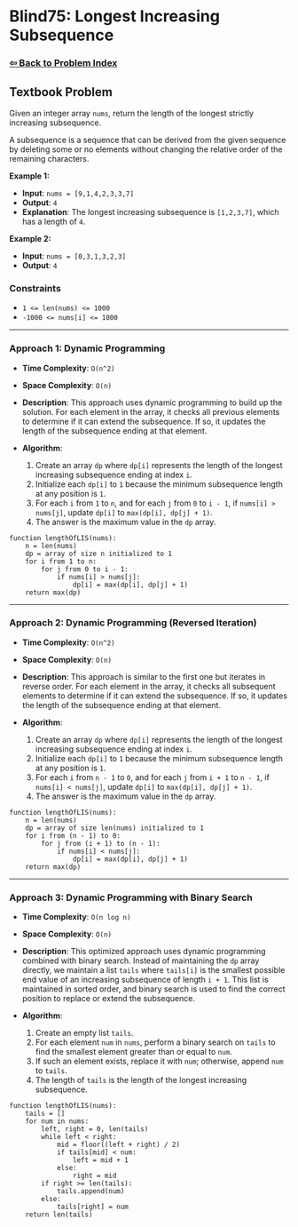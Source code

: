 # Blind75: Longest Increasing Subsequence

### [⇦ Back to Problem Index](../../index.md)

## Textbook Problem

Given an integer array `nums`, return the length of the longest strictly increasing subsequence.

A subsequence is a sequence that can be derived from the given sequence by deleting some or no elements without changing the relative order of the remaining characters.

**Example 1:**

-   **Input**: `nums = [9,1,4,2,3,3,7]`
-   **Output**: `4`
-   **Explanation**: The longest increasing subsequence is `[1,2,3,7]`, which has a length of `4`.

**Example 2:**

-   **Input**: `nums = [0,3,1,3,2,3]`
-   **Output**: `4`

### Constraints

-   `1 <= len(nums) <= 1000`
-   `-1000 <= nums[i] <= 1000`

---

### Approach 1: Dynamic Programming

-   **Time Complexity**: `O(n^2)`
-   **Space Complexity**: `O(n)`
-   **Description**: This approach uses dynamic programming to build up the solution. For each element in the array, it checks all previous elements to determine if it can extend the subsequence. If so, it updates the length of the subsequence ending at that element.
-   **Algorithm**:

    1. Create an array `dp` where `dp[i]` represents the length of the longest increasing subsequence ending at index `i`.
    2. Initialize each `dp[i]` to `1` because the minimum subsequence length at any position is `1`.
    3. For each `i` from `1` to `n`, and for each `j` from `0` to `i - 1`, if `nums[i] > nums[j]`, update `dp[i]` to `max(dp[i], dp[j] + 1)`.
    4. The answer is the maximum value in the `dp` array.

```pseudo
function lengthOfLIS(nums):
	n = len(nums)
	dp = array of size n initialized to 1
	for i from 1 to n:
		for j from 0 to i - 1:
			if nums[i] > nums[j]:
				dp[i] = max(dp[i], dp[j] + 1)
	return max(dp)
```

---

### Approach 2: Dynamic Programming (Reversed Iteration)

-   **Time Complexity**: `O(n^2)`
-   **Space Complexity**: `O(n)`
-   **Description**: This approach is similar to the first one but iterates in reverse order. For each element in the array, it checks all subsequent elements to determine if it can extend the subsequence. If so, it updates the length of the subsequence ending at that element.
-   **Algorithm**:

    1. Create an array `dp` where `dp[i]` represents the length of the longest increasing subsequence ending at index `i`.
    2. Initialize each `dp[i]` to `1` because the minimum subsequence length at any position is `1`.
    3. For each `i` from `n - 1` to `0`, and for each `j` from `i + 1` to `n - 1`, if `nums[i] < nums[j]`, update `dp[i]` to `max(dp[i], dp[j] + 1)`.
    4. The answer is the maximum value in the `dp` array.

```pseudo
function lengthOfLIS(nums):
    n = len(nums)
    dp = array of size len(nums) initialized to 1
    for i from (n - 1) to 0:
        for j from (i + 1) to (n - 1):
            if nums[i] < nums[j]:
                dp[i] = max(dp[i], dp[j] + 1)
    return max(dp)
```

---

### Approach 3: Dynamic Programming with Binary Search

-   **Time Complexity**: `O(n log n)`
-   **Space Complexity**: `O(n)`
-   **Description**: This optimized approach uses dynamic programming combined with binary search. Instead of maintaining the `dp` array directly, we maintain a list `tails` where `tails[i]` is the smallest possible end value of an increasing subsequence of length `i + 1`. This list is maintained in sorted order, and binary search is used to find the correct position to replace or extend the subsequence.
-   **Algorithm**:

    1. Create an empty list `tails`.
    2. For each element `num` in `nums`, perform a binary search on `tails` to find the smallest element greater than or equal to `num`.
    3. If such an element exists, replace it with `num`; otherwise, append `num` to `tails`.
    4. The length of `tails` is the length of the longest increasing subsequence.

```pseudo
function lengthOfLIS(nums):
	tails = []
	for num in nums:
		left, right = 0, len(tails)
		while left < right:
			mid = floor((left + right) / 2)
			if tails[mid] < num:
				left = mid + 1
			else:
				right = mid
		if right >= len(tails):
			tails.append(num)
		else:
			tails[right] = num
	return len(tails)
```
